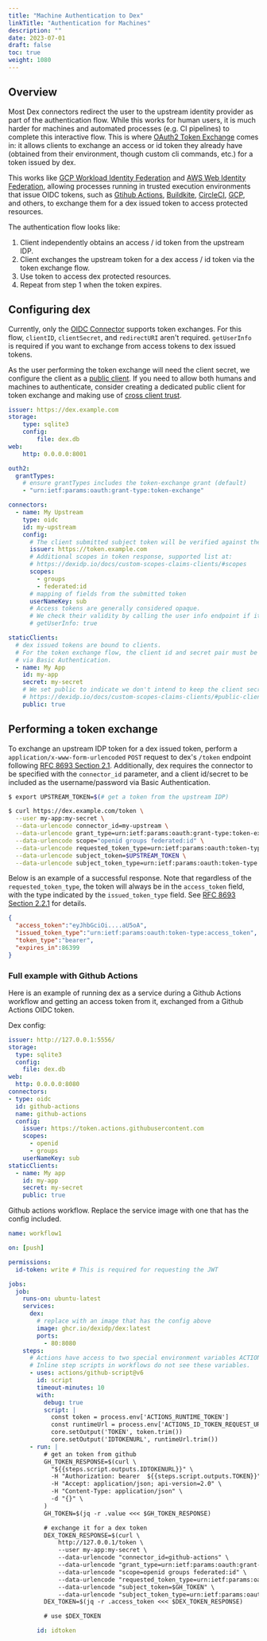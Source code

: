 ```yaml
---
title: "Machine Authentication to Dex"
linkTitle: "Authentication for Machines"
description: ""
date: 2023-07-01
draft: false
toc: true
weight: 1080
---
```


## Overview

Most Dex connectors redirect the user to the upstream identity provider as part of the authentication flow.
While this works for human users,
it is much harder for machines and automated processes (e.g. CI pipelines) to complete this interactive flow.
This is where [OAuth2 Token Exchange][token-exchange] comes in:
it allows clients to exchange an access or id token they already have
(obtained from their environment, though custom cli commands, etc.)
for a token issued by dex.

This works like [GCP Workload Identity Federation][gcp-federation] and [AWS Web Identity Federation][aws-federation],
allowing processes running in trusted execution environments that issue OIDC tokens,
such as [Gtihub Actions][gh-actions], [Buildkite][buildkite], [CircleCI][circleci], [GCP][gcp], and others,
to exchange them for a dex issued token to access protected resources.

The authentication flow looks like:

1. Client independently obtains an access / id token from the upstream IDP.
2. Client exchanges the upstream token for a dex access / id token via the token exchange flow.
3. Use token to access dex protected resources.
4. Repeat from step 1 when the token expires.

## Configuring dex

Currently, only the [OIDC Connector][oidc-connector] supports token exchanges.
For this flow, `clientID`, `clientSecret`, and `redirectURI` aren't required.
`getUserInfo` is required if you want to exchange from access tokens to dex issued tokens.

As the user performing the token exchange will need the client secret,
we configure the client as a [public client](./custom-scopes-claims-clients.md#public-clients).
If you need to allow both humans and machines to authenticate,
consider creating a dedicated public client for token exchange
and making use of [cross client trust](./custom-scopes-claims-clients.md#cross-client-trust-and-authorized-party).

```yaml
issuer: https://dex.example.com
storage:
    type: sqlite3
    config:
        file: dex.db
web:
    http: 0.0.0.0:8001

outh2:
  grantTypes:
    # ensure grantTypes includes the token-exchange grant (default)
    - "urn:ietf:params:oauth:grant-type:token-exchange"

connectors:
  - name: My Upstream
    type: oidc
    id: my-upstream
    config:
      # The client submitted subject token will be verified against the issuer given here.
      issuer: https://token.example.com
      # Additional scopes in token response, supported list at:
      # https://dexidp.io/docs/custom-scopes-claims-clients/#scopes
      scopes:
        - groups
        - federated:id
      # mapping of fields from the submitted token
      userNameKey: sub
      # Access tokens are generally considered opaque.
      # We check their validity by calling the user info endpoint if it's supported.
      # getUserInfo: true

staticClients:
  # dex issued tokens are bound to clients.
  # For the token exchange flow, the client id and secret pair must be submitted as the username:password
  # via Basic Authentication.
  - name: My App
    id: my-app
    secret: my-secret
    # We set public to indicate we don't intend to keep the client secret actually secret.
    # https://dexidp.io/docs/custom-scopes-claims-clients/#public-clients
    public: true
```

## Performing a token exchange

To exchange an upstream IDP token for a dex issued token,
perform a `application/x-www-form-urlencoded` `POST` request
to dex's `/token` endpoint following [RFC 8693 Section 2.1][token-exchange-2-1].
Additionally, dex requires the connector to be specified with the `connector_id` parameter,
and a client id/secret to be included as the username/password via Basic Authentication.

```sh
$ export UPSTREAM_TOKEN=$(# get a token from the upstream IDP)

$ curl https://dex.example.com/token \
  --user my-app:my-secret \
  --data-urlencode connector_id=my-upstream \
  --data-urlencode grant_type=urn:ietf:params:oauth:grant-type:token-exchange \
  --data-urlencode scope="openid groups federated:id" \
  --data-urlencode requested_token_type=urn:ietf:params:oauth:token-type:access_token \
  --data-urlencode subject_token=$UPSTREAM_TOKEN \
  --data-urlencode subject_token_type=urn:ietf:params:oauth:token-type:access_token
```

Below is an example of a successful response.
Note that regardless of the `requested_token_type`,
the token will always be in the `access_token` field,
with the type indicated by the `issued_token_type` field.
See [RFC 8693 Section 2.2.1][token-exchange-2-2-1] for details.

```json
{
  "access_token":"eyJhbGciOi....aU5oA",
  "issued_token_type":"urn:ietf:params:oauth:token-type:access_token",
  "token_type":"bearer",
  "expires_in":86399
}
```

### Full example with Github Actions

Here is an example of running dex as a service during a Github Actions workflow
and getting an access token from it, exchanged from a Github Actions OIDC token.

Dex config:

```yaml
issuer: http://127.0.0.1:5556/
storage:
  type: sqlite3
  config:
    file: dex.db
web:
  http: 0.0.0.0:8080
connectors:
- type: oidc
  id: github-actions
  name: github-actions
  config:
    issuer: https://token.actions.githubusercontent.com
    scopes:
      - openid
      - groups
    userNameKey: sub
staticClients:
  - name: My app
    id: my-app
    secret: my-secret
    public: true
```

Github actions workflow.
Replace the service image with one that has the config included.

```yaml
name: workflow1

on: [push]

permissions:
  id-token: write # This is required for requesting the JWT

jobs:
  job:
    runs-on: ubuntu-latest
    services:
      dex:
        # replace with an image that has the config above
        image: ghcr.io/dexidp/dex:latest
        ports:
          - 80:8080
    steps:
      # Actions have access to two special environment variables ACTIONS_CACHE_URL and ACTIONS_RUNTIME_TOKEN.
      # Inline step scripts in workflows do not see these variables.
      - uses: actions/github-script@v6
        id: script
        timeout-minutes: 10
        with:
          debug: true
          script: |
            const token = process.env['ACTIONS_RUNTIME_TOKEN']
            const runtimeUrl = process.env['ACTIONS_ID_TOKEN_REQUEST_URL']
            core.setOutput('TOKEN', token.trim())
            core.setOutput('IDTOKENURL', runtimeUrl.trim())
      - run: |
          # get an token from github
          GH_TOKEN_RESPONSE=$(curl \
            "${{steps.script.outputs.IDTOKENURL}}" \
            -H "Authorization: bearer  ${{steps.script.outputs.TOKEN}}" \
            -H "Accept: application/json; api-version=2.0" \
            -H "Content-Type: application/json" \
            -d "{}" \
          )
          GH_TOKEN=$(jq -r .value <<< $GH_TOKEN_RESPONSE)

          # exchange it for a dex token
          DEX_TOKEN_RESPONSE=$(curl \
              http://127.0.0.1/token \
              --user my-app:my-secret \
              --data-urlencode "connector_id=github-actions" \
              --data-urlencode "grant_type=urn:ietf:params:oauth:grant-type:token-exchange" \
              --data-urlencode "scope=openid groups federated:id" \
              --data-urlencode "requested_token_type=urn:ietf:params:oauth:token-type:access_token" \
              --data-urlencode "subject_token=$GH_TOKEN" \
              --data-urlencode "subject_token_type=urn:ietf:params:oauth:token-type:access_token")
          DEX_TOKEN=$(jq -r .access_token <<< $DEX_TOKEN_RESPONSE)

          # use $DEX_TOKEN

        id: idtoken
```

[token-exchange]: https://www.rfc-editor.org/rfc/rfc8693.html
[token-exchange-2-1]: https://www.rfc-editor.org/rfc/rfc8693.html#name-request
[token-exchange-2-2-1]: https://www.rfc-editor.org/rfc/rfc8693.html#name-successful-response
[gcp-federation]: https://cloud.google.com/iam/docs/workload-identity-federation
[aws-federation]: https://docs.aws.amazon.com/IAM/latest/UserGuide/id_roles_providers_oidc.html
[gh-actions]: https://docs.github.com/en/actions/deployment/security-hardening-your-deployments/about-security-hardening-with-openid-connect
[buildkite]: https://badge.buildkite.com/docs/agent/v3/cli-oidc
[circleci]: https://circleci.com/docs/openid-connect-tokens/
[gcp]: https://cloud.google.com/sdk/gcloud/reference/auth/print-access-token
[oidc-connector]: https://dexidp.io/docs/connectors/oidc/
